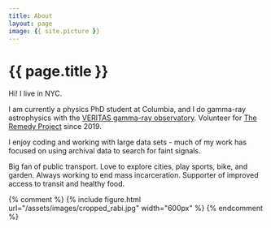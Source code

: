 ```yaml
---
title: About
layout: page
image: {{ site.picture }}
---
```


<h1 class="title">{{ page.title }}</h1>

<section class="list">

</section>

Hi! I live in NYC.

I am currently a physics PhD student at Columbia, and I do gamma-ray astrophysics with the [VERITAS gamma-ray observatory](https://veritas.sao.arizona.edu). Volunteer for [The Remedy Project](https://theremedyproj.org) since 2019.

I enjoy coding and working with large data sets - much of my work has focused on using archival data to search for faint signals.

Big fan of public transport. Love to explore cities, play sports, bike, and garden. Always working to end mass incarceration. Supporter of improved access to transit and healthy food.

{% comment %}
{% include figure.html url="/assets/images/cropped_rabi.jpg"  width="600px" %}
{% endcomment %}
